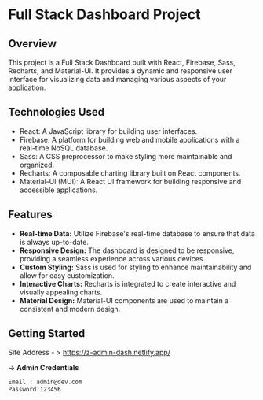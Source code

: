 # Full Stack Dashboard Project

## Overview

This project is a Full Stack Dashboard built with React, Firebase, Sass, Recharts, and Material-UI. It provides a dynamic and responsive user interface for visualizing data and managing various aspects of your application.

## Technologies Used

- React: A JavaScript library for building user interfaces.
- Firebase: A platform for building web and mobile applications with a real-time NoSQL database.
- Sass: A CSS preprocessor to make styling more maintainable and organized.
- Recharts: A composable charting library built on React components.
- Material-UI (MUI): A React UI framework for building responsive and accessible applications.

## Features

- **Real-time Data:** Utilize Firebase's real-time database to ensure that data is always up-to-date.
- **Responsive Design:** The dashboard is designed to be responsive, providing a seamless experience across various devices.
- **Custom Styling:** Sass is used for styling to enhance maintainability and allow for easy customization.
- **Interactive Charts:** Recharts is integrated to create interactive and visually appealing charts.
- **Material Design:** Material-UI components are used to maintain a consistent and modern design.

## Getting Started

Site Address - > https://z-admin-dash.netlify.app/

-> **Admin Credentials**
   ```bash
   Email : admin@dev.com
   Password:123456
